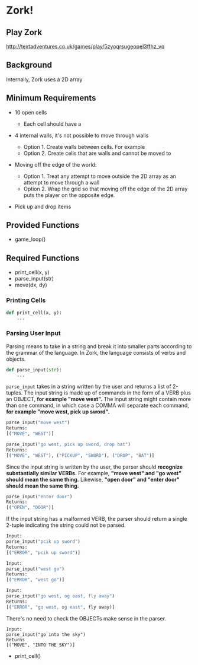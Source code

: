 # Zork!

## Play Zork
http://textadventures.co.uk/games/play/5zyoqrsugeopel3ffhz_vq

## Background

Internally, Zork uses a 2D array 

## Minimum Requirements
 - 10 open cells
    - Each cell should have a 
 
 - 4 internal walls, it's not possible to move through walls
    - Option 1. Create walls between cells. For example
    - Option 2. Create cells that are walls and cannot be moved to
  
 - Moving off the edge of the world:
    - Option 1. Treat any attempt to move outside the 2D array as an attempt to move through a wall
    - Option 2. Wrap the grid so that moving off the edge of the 2D array puts the player on the opposite edge.

 - Pick up and drop items


## Provided Functions
 - game_loop()

## Required Functions
 - print_cell(x, y)
 - parse_input(str)
 - move(dx, dy)

### Printing Cells

```python
def print_cell(x, y):
    ...
```

### Parsing User Input

Parsing means to take in a string and break it into smaller parts according to the grammar of the language. In Zork, the language consists of verbs and objects.

```python
def parse_input(str):
    ...
```

`parse_input` takes in a string written by the user and returns a list of 2-tuples. The input string is made up of commands in the form of a VERB plus an OBJECT, **for example "move west".** The input string might contain more than one command, in which case a COMMA will separate each command, **for example "move west, pick up sword".**

```python
parse_input("move west")
Returns:
[("MOVE", "WEST")]
```

```python
parse_input("go west, pick up sword, drop bat")
Returns:
[("MOVE", "WEST"), ("PICKUP", "SWORD"), ("DROP", "BAT")]
```

Since the input string is written by the user, the parser should __**recognize substantially similar VERBs.**__ For example, **"move west" and "go west" should mean the same thing.** Likewise, **"open door" and "enter door" should mean the same thing.**

```python
parse_input("enter door")
Returns:
[("OPEN", "DOOR")]
```

If the input string has a malformed VERB, the parser should return a single 2-tuple indicating the string could not be parsed.

```python
Input:
parse_input("pcik up sword")
Returns:
[("ERROR", "pcik up sword")]
```

```python
Input:
parse_input("west go") 
Returns:
[("ERROR", "west go")]
```

```python
Input:
parse_input("go west, og east, fly away")
Returns:
[("ERROR", "go west, og east", fly away)]
```

There's no need to check the OBJECTs make sense in the parser.

```
Input:
parse_input("go into the sky")
Returns
[("MOVE", "INTO THE SKY")]
```

- print_cell()